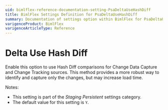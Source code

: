 ```yaml
---
uid: bimlflex-reference-documentation-setting-PsaDeltaUseHashDiff
title: BimlFlex Settings Definition for PsaDeltaUseHashDiff
summary: Documentation of settings option within BimlFlex for PsaDeltaUseHashDiff
varigenceProduct: BimlFlex
varigenceArticleType: Reference
---
```


# Delta Use Hash Diff

Enable this option to use Hash Diff comparisons for Change Data Capture and Change Tracking sources. This method provides a more robust way to identify and capture only the changes, but may increase load time.

Notes:

* This setting is part of the *Staging Persistent* settings category.
* The default value for this setting is `Y`.
